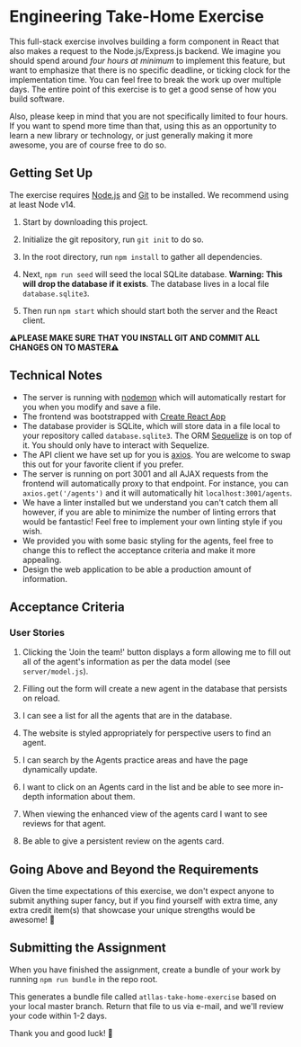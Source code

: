 # Engineering Take-Home Exercise

This full-stack exercise involves building a form component in React that also makes a request to the Node.js/Express.js backend. We imagine you should spend around _four hours at minimum_ to implement this feature, but want to emphasize that there is no specific deadline, or ticking clock for the implementation time. You can feel free to break the work up over multiple days. The entire point of this exercise is to get a good sense of how you build software.

Also, please keep in mind that you are not specifically limited to four hours. If you want to spend more time than that, using this as an opportunity to learn a new library or technology, or just generally making it more awesome, you are of course free to do so.

## Getting Set Up

The exercise requires [Node.js](https://nodejs.org/en/) and [Git](https://git-scm.com/) to be installed. We recommend using at least Node v14.

1. Start by downloading this project.

1. Initialize the git repository, run `git init` to do so.

1. In the root directory, run `npm install` to gather all dependencies.

1. Next, `npm run seed` will seed the local SQLite database. **Warning: This will drop the database if it exists**. The database lives in a local file `database.sqlite3`.

1. Then run `npm start` which should start both the server and the React client.

**⚠️PLEASE MAKE SURE THAT YOU INSTALL GIT AND COMMIT ALL CHANGES ON TO MASTER⚠️**

## Technical Notes

- The server is running with [nodemon](https://nodemon.io/) which will automatically restart for you when you modify and save a file.
- The frontend was bootstrapped with [Create React App](https://facebook.github.io/create-react-app/docs/getting-started)
- The database provider is SQLite, which will store data in a file local to your repository called `database.sqlite3`. The ORM [Sequelize](http://docs.sequelizejs.com/) is on top of it. You should only have to interact with Sequelize.
- The API client we have set up for you is [axios](https://github.com/axios/axios). You are welcome to swap this out for your favorite client if you prefer.
- The server is running on port 3001 and all AJAX requests from the frontend will automatically proxy to that endpoint. For instance, you can `axios.get('/agents')` and it will automatically hit `localhost:3001/agents`.
- We have a linter installed but we understand you can't catch them all however, if you are able to minimize the number of linting errors that would be fantastic! Feel free to implement your own linting style if you wish.
- We provided you with some basic styling for the agents, feel free to change this to reflect the acceptance criteria and make it more appealing.
- Design the web application to be able a production amount of information.

## Acceptance Criteria

### User Stories

1. Clicking the 'Join the team!' button displays a form allowing me to fill out all of the agent's information as per the data model (see `server/model.js`).

1. Filling out the form will create a new agent in the database that persists on reload.

1. I can see a list for all the agents that are in the database.

1. The website is styled appropriately for perspective users to find an agent.

1. I can search by the Agents practice areas and have the page dynamically update.

1. I want to click on an Agents card in the list and be able to see more in-depth information about them.

1. When viewing the enhanced view of the agents card I want to see reviews for that agent.

1. Be able to give a persistent review on the agents card.

## Going Above and Beyond the Requirements

Given the time expectations of this exercise, we don't expect anyone to submit anything super fancy, but if you find yourself with extra time, any extra credit item(s) that showcase your unique strengths would be awesome! 🙌

## Submitting the Assignment

When you have finished the assignment, create a bundle of your work by running `npm run bundle` in the repo root.

This generates a bundle file called `atllas-take-home-exercise` based on your local master branch. Return that file to us via e-mail, and we'll review your code within 1-2 days.

Thank you and good luck! 🙏
